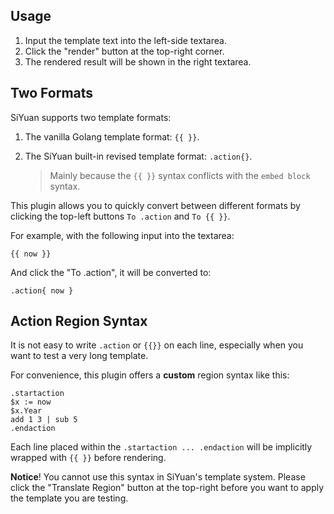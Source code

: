 ## Usage

1. Input the template text into the left-side textarea.
2. Click the "render" button at the top-right corner.
3. The rendered result will be shown in the right textarea.

## Two Formats

SiYuan supports two template formats:

1. The vanilla Golang template format: `{{ }}`.
2. The SiYuan built-in revised template format: `.action{}`.

    > Mainly because the `{{ }}` syntax conflicts with the `embed block` syntax.

This plugin allows you to quickly convert between different formats by clicking the top-left buttons `To .action` and `To {{ }}`.

For example, with the following input into the textarea:

```code
{{ now }}
```

And click the "To .action", it will be converted to:

```code
.action{ now }
```

## Action Region Syntax

It is not easy to write `.action` or `{{}}` on each line, especially when you want to test a very long template.

For convenience, this plugin offers a **custom** region syntax like this:

```
.startaction
$x := now
$x.Year
add 1 3 | sub 5
.endaction
```

Each line placed within the `.startaction ... .endaction` will be implicitly wrapped with `{{ }}` before rendering.

**Notice**! You cannot use this syntax in SiYuan's template system. Please click the "Translate Region" button at the top-right before you want to apply the template you are testing.
